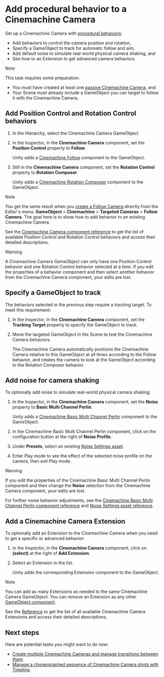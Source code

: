 # Add procedural behavior to a Cinemachine Camera

Set up a Cinemachine Camera with [procedural behaviors](concept-procedural-motion.md):

* Add behaviors to control the camera position and rotation,
* Specify a GameObject to track for automatic follow and aim,
* Add default noise to simulate real-world physical camera shaking, and
* See how to an Extension to get advanced camera behaviors.

> [!NOTE]
> This task requires some preparation:
> * You must have created at least one [passive Cinemachine Camera](setup-cinemachine-environment.md), and
> * Your Scene must already include a GameObject you can target to follow it with the Cinemachine Camera.

## Add Position Control and Rotation Control behaviors

1. In the Hierarchy, select the Cinemachine Camera GameObject.

2. In the Inspector, in the **Cinemachine Camera** component, set the **Position Control** property to **Follow**.

   Unity adds a [Cinemachine Follow](CinemachineFollow.md) component to the GameObject.

3. Still in the **Cinemachine Camera** component, set the **Rotation Control** property to **Rotation Composer**.

   Unity adds a [Cinemachine Rotation Composer](CinemachineRotationComposer.md) component to the GameObject.

> [!NOTE]
> You get the same result when you [create a Follow Camera](setup-follow-camera.md) directly from the Editor's menu: **GameObject** > **Cinemachine** > **Targeted Cameras** > **Follow Camera**. The goal here is to show how to add behavior to an existing Cinemachine Camera.

See the [Cinemachine Camera component reference](CinemachineCamera.md) to get the list of available Position Control and Rotation Control behaviors and access their detailed descriptions.

> [!WARNING]
> A Cinemachine Camera GameObject can only have one Position Control behavior and one Rotation Control behavior selected at a time. If you edit the properties of a behavior component and then select another behavior from the Cinemachine Camera component, your edits are lost.

## Specify a GameObject to track

The behaviors selected in the previous step require a tracking target. To meet this requirement:

1. In the Inspector, in the **Cinemachine Camera** component, set the **Tracking Target** property to specify the GameObject to track.

2. Move the targeted GameObject in the Scene to test the Cinemachine Camera behaviors.

   The Cinemachine Camera automatically positions the Cinemachine Camera relative to this GameObject at all times according to the Follow behavior, and rotates the camera to look at the GameObject according to the Rotation Composer behavior.

## Add noise for camera shaking

To optionally add noise to simulate real-world physical camera shaking:

1. In the Inspector, in the **Cinemachine Camera** component, set the **Noise** property to **Basic Multi Channel Perlin**.

   Unity adds a [Cinemachine Basic Multi Channel Perlin](CinemachineBasicMultiChannelPerlin.md) component to the GameObject.

2. In the Cinemachine Basic Multi Channel Perlin component, click on the configuration button at the right of **Noise Profile**.

3. Under **Presets**, select an existing [Noise Settings asset](CinemachineNoiseProfiles.md).

4. Enter Play mode to see the effect of the selected noise profile on the camera, then exit Play mode.

> [!WARNING]
> If you edit the properties of the Cinemachine Basic Multi Channel Perlin component and then change the **Noise** selection from the Cinemachine Camera component, your edits are lost.

For further noise behavior adjustments, see the [Cinemachine Basic Multi Channel Perlin component reference](CinemachineBasicMultiChannelPerlin.md) and [Noise Settings asset reference](CinemachineNoiseProfiles.md).

## Add a Cinemachine Camera Extension

To optionally add an Extension to the Cinemachine Camera when you need to get a specific or advanced behavior:

1. In the Inspector, in the **Cinemachine Camera** component, click on **(select)** at the right of **Add Extension**.

2. Select an Extension in the list.

   Unity adds the corresponding Extension component to the GameObject.

> [!NOTE]
> You can add as many Extensions as needed to the same Cinemachine Camera GameObject. You can remove an Extension as any other [GameObject component](https://docs.unity3d.com/Manual/UsingComponents.html).

See the [Reference](Reference.md) to get the list of all available Cinemachine Camera Extensions and access their detailed descriptions.


## Next steps

Here are potential tasks you might want to do now:

* [Create multiple Cinemachine Cameras and manage transitions between them](setup-multiple-cameras.md).
* [Manage a choreographed sequence of Cinemachine Camera shots with Timeline](setup-timeline.md).